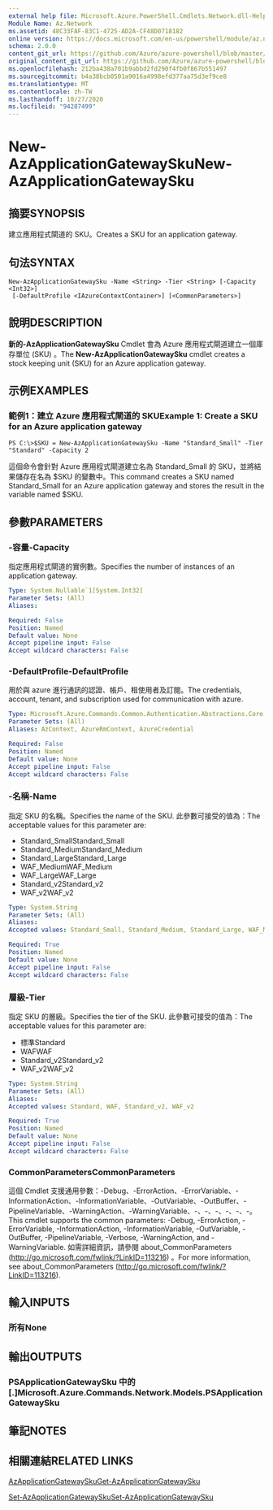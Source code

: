 ```yaml
---
external help file: Microsoft.Azure.PowerShell.Cmdlets.Network.dll-Help.xml
Module Name: Az.Network
ms.assetid: 48C33FAF-83C1-4725-AD2A-CF48D0718182
online version: https://docs.microsoft.com/en-us/powershell/module/az.network/new-azapplicationgatewaysku
schema: 2.0.0
content_git_url: https://github.com/Azure/azure-powershell/blob/master/src/Network/Network/help/New-AzApplicationGatewaySku.md
original_content_git_url: https://github.com/Azure/azure-powershell/blob/master/src/Network/Network/help/New-AzApplicationGatewaySku.md
ms.openlocfilehash: 212ba438a701b9abbd2fd290f4fb0f867b551497
ms.sourcegitcommit: b4a38bcb0501a9016a4998efd377aa75d3ef9ce8
ms.translationtype: MT
ms.contentlocale: zh-TW
ms.lasthandoff: 10/27/2020
ms.locfileid: "94287499"
---
```

# <span data-ttu-id="84dd1-101">New-AzApplicationGatewaySku</span><span class="sxs-lookup"><span data-stu-id="84dd1-101">New-AzApplicationGatewaySku</span></span>

## <span data-ttu-id="84dd1-102">摘要</span><span class="sxs-lookup"><span data-stu-id="84dd1-102">SYNOPSIS</span></span>
<span data-ttu-id="84dd1-103">建立應用程式閘道的 SKU。</span><span class="sxs-lookup"><span data-stu-id="84dd1-103">Creates a SKU for an application gateway.</span></span>

## <span data-ttu-id="84dd1-104">句法</span><span class="sxs-lookup"><span data-stu-id="84dd1-104">SYNTAX</span></span>

```
New-AzApplicationGatewaySku -Name <String> -Tier <String> [-Capacity <Int32>]
 [-DefaultProfile <IAzureContextContainer>] [<CommonParameters>]
```

## <span data-ttu-id="84dd1-105">說明</span><span class="sxs-lookup"><span data-stu-id="84dd1-105">DESCRIPTION</span></span>
<span data-ttu-id="84dd1-106">**新的-AzApplicationGatewaySku** Cmdlet 會為 Azure 應用程式閘道建立一個庫存單位 (SKU) 。</span><span class="sxs-lookup"><span data-stu-id="84dd1-106">The **New-AzApplicationGatewaySku** cmdlet creates a stock keeping unit (SKU) for an Azure application gateway.</span></span>

## <span data-ttu-id="84dd1-107">示例</span><span class="sxs-lookup"><span data-stu-id="84dd1-107">EXAMPLES</span></span>

### <span data-ttu-id="84dd1-108">範例1：建立 Azure 應用程式閘道的 SKU</span><span class="sxs-lookup"><span data-stu-id="84dd1-108">Example 1: Create a SKU for an Azure application gateway</span></span>
```
PS C:\>$SKU = New-AzApplicationGatewaySku -Name "Standard_Small" -Tier "Standard" -Capacity 2
```

<span data-ttu-id="84dd1-109">這個命令會針對 Azure 應用程式閘道建立名為 Standard_Small 的 SKU，並將結果儲存在名為 $SKU 的變數中。</span><span class="sxs-lookup"><span data-stu-id="84dd1-109">This command creates a SKU named Standard_Small for an Azure application gateway and stores the result in the variable named $SKU.</span></span>

## <span data-ttu-id="84dd1-110">參數</span><span class="sxs-lookup"><span data-stu-id="84dd1-110">PARAMETERS</span></span>

### <span data-ttu-id="84dd1-111">-容量</span><span class="sxs-lookup"><span data-stu-id="84dd1-111">-Capacity</span></span>
<span data-ttu-id="84dd1-112">指定應用程式閘道的實例數。</span><span class="sxs-lookup"><span data-stu-id="84dd1-112">Specifies the number of instances of an application gateway.</span></span>

```yaml
Type: System.Nullable`1[System.Int32]
Parameter Sets: (All)
Aliases:

Required: False
Position: Named
Default value: None
Accept pipeline input: False
Accept wildcard characters: False
```

### <span data-ttu-id="84dd1-113">-DefaultProfile</span><span class="sxs-lookup"><span data-stu-id="84dd1-113">-DefaultProfile</span></span>
<span data-ttu-id="84dd1-114">用於與 azure 進行通訊的認證、帳戶、租使用者及訂閱。</span><span class="sxs-lookup"><span data-stu-id="84dd1-114">The credentials, account, tenant, and subscription used for communication with azure.</span></span>

```yaml
Type: Microsoft.Azure.Commands.Common.Authentication.Abstractions.Core.IAzureContextContainer
Parameter Sets: (All)
Aliases: AzContext, AzureRmContext, AzureCredential

Required: False
Position: Named
Default value: None
Accept pipeline input: False
Accept wildcard characters: False
```

### <span data-ttu-id="84dd1-115">-名稱</span><span class="sxs-lookup"><span data-stu-id="84dd1-115">-Name</span></span>
<span data-ttu-id="84dd1-116">指定 SKU 的名稱。</span><span class="sxs-lookup"><span data-stu-id="84dd1-116">Specifies the name of the SKU.</span></span>
<span data-ttu-id="84dd1-117">此參數可接受的值為：</span><span class="sxs-lookup"><span data-stu-id="84dd1-117">The acceptable values for this parameter are:</span></span>
- <span data-ttu-id="84dd1-118">Standard_Small</span><span class="sxs-lookup"><span data-stu-id="84dd1-118">Standard_Small</span></span>
- <span data-ttu-id="84dd1-119">Standard_Medium</span><span class="sxs-lookup"><span data-stu-id="84dd1-119">Standard_Medium</span></span>
- <span data-ttu-id="84dd1-120">Standard_Large</span><span class="sxs-lookup"><span data-stu-id="84dd1-120">Standard_Large</span></span>
- <span data-ttu-id="84dd1-121">WAF_Medium</span><span class="sxs-lookup"><span data-stu-id="84dd1-121">WAF_Medium</span></span>
- <span data-ttu-id="84dd1-122">WAF_Large</span><span class="sxs-lookup"><span data-stu-id="84dd1-122">WAF_Large</span></span>
- <span data-ttu-id="84dd1-123">Standard_v2</span><span class="sxs-lookup"><span data-stu-id="84dd1-123">Standard_v2</span></span>
- <span data-ttu-id="84dd1-124">WAF_v2</span><span class="sxs-lookup"><span data-stu-id="84dd1-124">WAF_v2</span></span>

```yaml
Type: System.String
Parameter Sets: (All)
Aliases:
Accepted values: Standard_Small, Standard_Medium, Standard_Large, WAF_Medium, WAF_Large, Standard_v2, WAF_v2

Required: True
Position: Named
Default value: None
Accept pipeline input: False
Accept wildcard characters: False
```

### <span data-ttu-id="84dd1-125">層級</span><span class="sxs-lookup"><span data-stu-id="84dd1-125">-Tier</span></span>
<span data-ttu-id="84dd1-126">指定 SKU 的層級。</span><span class="sxs-lookup"><span data-stu-id="84dd1-126">Specifies the tier of the SKU.</span></span>
<span data-ttu-id="84dd1-127">此參數可接受的值為：</span><span class="sxs-lookup"><span data-stu-id="84dd1-127">The acceptable values for this parameter are:</span></span>
- <span data-ttu-id="84dd1-128">標準</span><span class="sxs-lookup"><span data-stu-id="84dd1-128">Standard</span></span>
- <span data-ttu-id="84dd1-129">WAF</span><span class="sxs-lookup"><span data-stu-id="84dd1-129">WAF</span></span>
- <span data-ttu-id="84dd1-130">Standard_v2</span><span class="sxs-lookup"><span data-stu-id="84dd1-130">Standard_v2</span></span>
- <span data-ttu-id="84dd1-131">WAF_v2</span><span class="sxs-lookup"><span data-stu-id="84dd1-131">WAF_v2</span></span>

```yaml
Type: System.String
Parameter Sets: (All)
Aliases:
Accepted values: Standard, WAF, Standard_v2, WAF_v2

Required: True
Position: Named
Default value: None
Accept pipeline input: False
Accept wildcard characters: False
```

### <span data-ttu-id="84dd1-132">CommonParameters</span><span class="sxs-lookup"><span data-stu-id="84dd1-132">CommonParameters</span></span>
<span data-ttu-id="84dd1-133">這個 Cmdlet 支援通用參數：-Debug、-ErrorAction、-ErrorVariable、-InformationAction、-InformationVariable、-OutVariable、-OutBuffer、-PipelineVariable、-WarningAction、-WarningVariable、-、-、-、-、-、-。</span><span class="sxs-lookup"><span data-stu-id="84dd1-133">This cmdlet supports the common parameters: -Debug, -ErrorAction, -ErrorVariable, -InformationAction, -InformationVariable, -OutVariable, -OutBuffer, -PipelineVariable, -Verbose, -WarningAction, and -WarningVariable.</span></span> <span data-ttu-id="84dd1-134">如需詳細資訊，請參閱 about_CommonParameters (http://go.microsoft.com/fwlink/?LinkID=113216) 。</span><span class="sxs-lookup"><span data-stu-id="84dd1-134">For more information, see about_CommonParameters (http://go.microsoft.com/fwlink/?LinkID=113216).</span></span>

## <span data-ttu-id="84dd1-135">輸入</span><span class="sxs-lookup"><span data-stu-id="84dd1-135">INPUTS</span></span>

### <span data-ttu-id="84dd1-136">所有</span><span class="sxs-lookup"><span data-stu-id="84dd1-136">None</span></span>

## <span data-ttu-id="84dd1-137">輸出</span><span class="sxs-lookup"><span data-stu-id="84dd1-137">OUTPUTS</span></span>

### <span data-ttu-id="84dd1-138">PSApplicationGatewaySku 中的 [.]</span><span class="sxs-lookup"><span data-stu-id="84dd1-138">Microsoft.Azure.Commands.Network.Models.PSApplicationGatewaySku</span></span>

## <span data-ttu-id="84dd1-139">筆記</span><span class="sxs-lookup"><span data-stu-id="84dd1-139">NOTES</span></span>

## <span data-ttu-id="84dd1-140">相關連結</span><span class="sxs-lookup"><span data-stu-id="84dd1-140">RELATED LINKS</span></span>

[<span data-ttu-id="84dd1-141">AzApplicationGatewaySku</span><span class="sxs-lookup"><span data-stu-id="84dd1-141">Get-AzApplicationGatewaySku</span></span>](./Get-AzApplicationGatewaySku.md)

[<span data-ttu-id="84dd1-142">Set-AzApplicationGatewaySku</span><span class="sxs-lookup"><span data-stu-id="84dd1-142">Set-AzApplicationGatewaySku</span></span>](./Set-AzApplicationGatewaySku.md)



